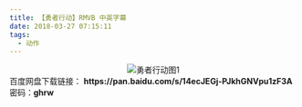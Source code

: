 ```yaml
---
title: 【勇者行动】RMVB 中英字幕
date: 2018-03-27 07:15:11
tags:
  - 动作
---
```


<div align=center>
	<img src="/assets/images/a/yzxd-01/1.jpg" alt="勇者行动图1">
</div>
<!-- more -->
百度网盘下载链接：
<b>https://pan.baidu.com/s/14ecJEGj-PJkhGNVpu1zF3A</b>
密码：<b>ghrw</b>
